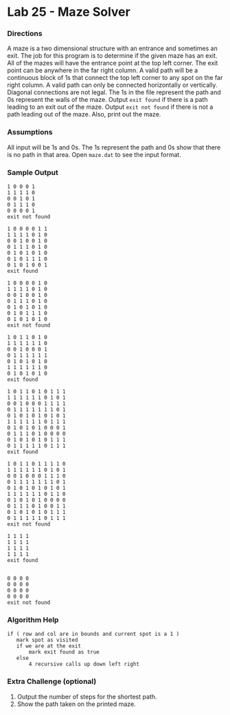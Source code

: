 # Lab 25 - Maze Solver

### Directions

A maze is a two dimensional structure with an entrance and sometimes an exit.  The job for this program is to determine if the given maze has an exit.  All of the mazes will have the entrance point at the top left corner.  The exit point can be anywhere in the far right column.   A valid path will be a continuous block of 1s that connect the top left corner to any spot on the far right column.  A valid path can only be connected horizontally or vertically.  Diagonal connections are not legal.  The 1s in the file represent the path and 0s represent the walls of the maze.  Output `exit found` if there is a path leading to an exit out of the maze.  Output `exit not found` if there is not a path leading out of the maze.  Also, print out the maze.

### Assumptions

All input will be 1s and 0s.  The 1s represent the path and 0s show that there is no path in that area.  Open `maze.dat` to see the input format.

### Sample Output
```
1 0 0 0 1
1 1 1 1 0
0 0 1 0 1
0 1 1 1 0
0 0 0 0 1
exit not found

1 0 0 0 0 1 1
1 1 1 1 0 1 0
0 0 1 0 0 1 0
0 1 1 1 0 1 0
0 1 0 1 0 1 0
0 1 0 1 1 1 0
0 1 0 1 0 0 1
exit found

1 0 0 0 0 1 0
1 1 1 1 0 1 0
0 0 1 0 0 1 0
0 1 1 1 0 1 0
0 1 0 1 0 1 0
0 1 0 1 1 1 0
0 1 0 1 0 1 0
exit not found

1 0 1 1 0 1 0
1 1 1 1 1 1 0
0 0 1 0 0 0 1
0 1 1 1 1 1 1
0 1 0 1 0 1 0
1 1 1 1 1 1 0
0 1 0 1 0 1 0
exit found

1 0 1 1 0 1 0 1 1 1
1 1 1 1 1 1 0 1 0 1
0 0 1 0 0 0 1 1 1 1
0 1 1 1 1 1 1 1 0 1
0 1 0 1 0 1 0 1 0 1
1 1 1 1 1 1 0 1 1 1
0 1 0 1 0 1 0 0 0 1
0 1 1 1 0 1 0 0 0 0
0 1 0 1 0 1 0 1 1 1
0 1 1 1 1 1 0 1 1 1
exit found

1 0 1 1 0 1 1 1 1 0
1 1 1 1 1 1 0 1 0 1
0 0 1 0 0 0 1 1 1 0
0 1 1 1 1 1 1 1 0 1
0 1 0 1 0 1 0 1 0 1
1 1 1 1 1 1 0 1 1 0
0 1 0 1 0 1 0 0 0 0
0 1 1 1 0 1 0 0 1 1
0 1 0 1 0 1 0 1 1 1
0 1 1 1 1 1 0 1 1 1
exit not found

1 1 1 1
1 1 1 1
1 1 1 1
1 1 1 1
exit found


0 0 0 0
0 0 0 0
0 0 0 0
0 0 0 0
exit not found
```

### Algorithm Help
```
if ( row and col are in bounds and current spot is a 1 )
   mark spot as visited
   if we are at the exit
       mark exit found as true
   else
       4 recursive calls up down left right
```

### Extra Challenge (optional)

1. Output the number of steps for the shortest path.
2. Show the path taken on the printed maze.
